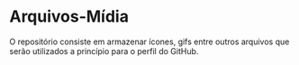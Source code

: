 # Arquivos-Mídia
O repositório consiste em armazenar ícones, gifs entre outros arquivos que serão utilizados a princípio para o perfil do GitHub.
